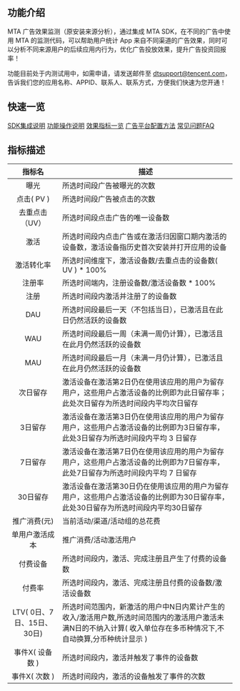 ## 功能介绍
MTA 广告效果监测（原安装来源分析），通过集成 MTA SDK，在不同的广告中使用 MTA 的监测代码，可以帮助用户统计 App 来自不同渠道的广告效果，同时可以分析不同来源用户的后续应用内行为，优化广告投放效果，提升广告投资回报率！

功能目前处于内测试用中，如需申请，请发送邮件至 <a href="dtsupport@tencent.com">dtsupport@tencent.com</a>，告诉我们您的应用名称、APPID、联系人、联系方式，方便我们快速为您开通！

## 快速一览
[SDK集成说明](/document/product/549/15004)
[功能操作说明](/document/product/549/15001)
[效果指标一览](/document/product/549/14995#.E6.8C.87.E6.A0.87.E6.8F.8F.E8.BF.B0)
[广告平台配置方法](/document/product/549/14998)
[常见问题FAQ](/document/product/549/15002)
##  指标描述
|指标名|	描述|
| :-------: | ------ |
|曝光	|所选时间段广告被曝光的次数|
|点击( PV )|	所选时间段广告被点击的次数|
|去重点击（UV）	|所选时间段点击广告的唯一设备数|
|激活|	所选时间段内点击广告或在激活归因窗口期内激活的设备数，激活设备指历史首次安装并打开应用的设备|
|激活转化率	|所选时间维度下，激活设备数/去重点击的设备数( UV ) * 100%|
|注册率	|所选时间端内，注册设备数/激活设备数 * 100%|
|注册	|所选时间段内激活并注册了的设备数|
|DAU	|所选时间段最后一天（不包括当日），已激活且在此日仍然活跃的设备数|
|WAU	|所选时间段最后一周（未满一周仍计算），已激活且在此月仍然活跃的设备数|
|MAU	|所选时间段最后一月（未满一月仍计算），已激活且在此月仍然活跃的设备数|
|次日留存|	激活设备在激活第2日仍在使用该应用的用户为留存用户，这些用户占激活设备的比例即为此日留存率；此处次日留存为所选时间段内平均次日留存|
|3日留存	|激活设备在激活第3日仍在使用该应用的用户为留存用户，这些用户占激活设备的比例即为3日留存率，此处3日留存为所选时间段内平均 3 日留存|
|7日留存	|激活设备在激活第7日仍在使用该应用的用户为留存用户，这些用户占激活设备的比例即为7日留存率，此处7日留存为所选时间段内平均 7 日留存|
|30日留存|	激活设备在激活第30日仍在使用该应用的用户为留存用户，这些用户占激活设备的比例即为30日留存率，此处30日留存为所选时间段内平均30日留存|
|推广消费(元)	|当前活动/渠道/活动组的总花费|
|单用户激活成本	|推广消费/活动激活用户|
|付费设备	|所选时间段内，激活、完成注册且产生了付费的设备数|
|付费率	|所选时间段内，激活、完成注册且付费的设备数/激活设备数|
|LTV( 0日、7日、15日、30日)	|所选时间范围内，新激活的用户中N日内累计产生的收入/激活用户数,所选时间范围内的激活用户激活未满N日的不纳入计算( 收入单位存在多币种情况下,不自动换算,分币种统计显示 )|
|事件X( 设备数 )	|所选时间段内，激活并触发了事件的设备数|
|事件X( 次数 )|	所选时间段内，激活的设备触发了事件的次数|
